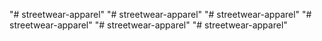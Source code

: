 "# streetwear-apparel" 
"# streetwear-apparel" 
"# streetwear-apparel" 
"# streetwear-apparel" 
"# streetwear-apparel" 
"# streetwear-apparel" 
